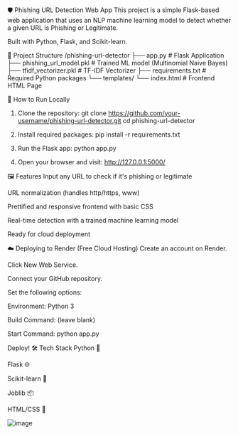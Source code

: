 🛡️ Phishing URL Detection Web App
This project is a simple Flask-based web application that uses an NLP machine learning model to detect whether a given URL is Phishing or Legitimate.

Built with Python, Flask, and Scikit-learn.

📂 Project Structure
/phishing-url-detector
├── app.py                      # Flask Application
├── phishing_url_model.pkl       # Trained ML model (Multinomial Naive Bayes)
├── tfidf_vectorizer.pkl         # TF-IDF Vectorizer
├── requirements.txt             # Required Python packages
└── templates/
    └── index.html               # Frontend HTML Page

🚀 How to Run Locally
1. Clone the repository:
git clone https://github.com/your-username/phishing-url-detector.git
cd phishing-url-detector

2. Install required packages:
pip install -r requirements.txt

3. Run the Flask app:
python app.py

4. Open your browser and visit:
http://127.0.0.1:5000/

🖼️ Features
Input any URL to check if it's phishing or legitimate

URL normalization (handles http/https, www)

Prettified and responsive frontend with basic CSS

Real-time detection with a trained machine learning model

Ready for cloud deployment

☁️ Deploying to Render (Free Cloud Hosting)
Create an account on Render.

Click New Web Service.

Connect your GitHub repository.

Set the following options:

Environment: Python 3

Build Command: (leave blank)

Start Command: python app.py

Deploy!
🛠️ Tech Stack
Python 🐍

Flask 🌐

Scikit-learn 🤖

Joblib 📦

HTML/CSS 🎨

![image](https://github.com/user-attachments/assets/5dd1c836-f616-423a-ada3-7c50590b39c3)
